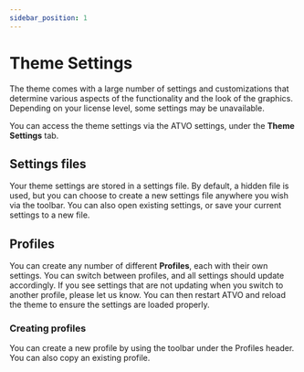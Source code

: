 ```yaml
---
sidebar_position: 1
---
```


# Theme Settings

The theme comes with a large number of settings and customizations that determine various aspects of the functionality and the look of the graphics. Depending on your license level, some settings may be unavailable.

You can access the theme settings via the ATVO settings, under the **Theme Settings** tab.

## Settings files

Your theme settings are stored in a settings file. By default, a hidden file is used, but you can choose to create a new settings file anywhere you wish via the toolbar. You can also open existing settings, or save your current settings to a new file.

## Profiles

You can create any number of different **Profiles**, each with their own settings. You can switch between profiles, and all settings should update accordingly. If you see settings that are not updating when you switch to another profile, please let us know. You can then restart ATVO and reload the theme to ensure the settings are loaded properly.

### Creating profiles

You can create a new profile by using the toolbar under the Profiles header. You can also copy an existing profile.